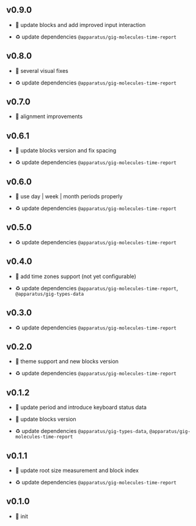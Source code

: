 ## v0.9.0

* 🌱 update blocks and add improved input interaction

* ♻️ update dependencies `@apparatus/gig-molecules-time-report`

## v0.8.0

* 🐞 several visual fixes

* ♻️ update dependencies `@apparatus/gig-molecules-time-report`

## v0.7.0

* 🌱 alignment improvements

## v0.6.1

* 🐞 update blocks version and fix spacing

* ♻️ update dependencies `@apparatus/gig-molecules-time-report`

## v0.6.0

* 🌱 use day | week | month periods properly

* ♻️ update dependencies `@apparatus/gig-molecules-time-report`

## v0.5.0

* ♻️ update dependencies `@apparatus/gig-molecules-time-report`

## v0.4.0

* 🌱 add time zones support (not yet configurable)

* ♻️ update dependencies `@apparatus/gig-molecules-time-report`, `@apparatus/gig-types-data`

## v0.3.0

* ♻️ update dependencies `@apparatus/gig-molecules-time-report`

## v0.2.0

* 🌱 theme support and new blocks version

* ♻️ update dependencies `@apparatus/gig-molecules-time-report`

## v0.1.2

* 🐞 update period and introduce keyboard status data

* 🐞 update blocks version

* ♻️ update dependencies `@apparatus/gig-types-data`, `@apparatus/gig-molecules-time-report`

## v0.1.1

* 🐞 update root size measurement and block index

* ♻️ update dependencies `@apparatus/gig-molecules-time-report`

## v0.1.0

* 🐣 init
